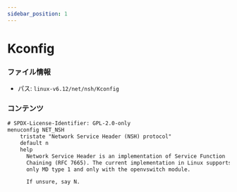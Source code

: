 ```yaml
---
sidebar_position: 1
---
```

# Kconfig

### ファイル情報

- パス: `linux-v6.12/net/nsh/Kconfig`

### コンテンツ

```txt
# SPDX-License-Identifier: GPL-2.0-only
menuconfig NET_NSH
	tristate "Network Service Header (NSH) protocol"
	default n
	help
	  Network Service Header is an implementation of Service Function
	  Chaining (RFC 7665). The current implementation in Linux supports
	  only MD type 1 and only with the openvswitch module.

	  If unsure, say N.

```
